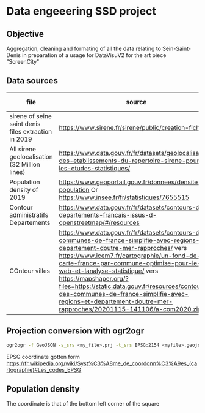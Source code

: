 # Data engeeering SSD project

## Objective

Aggregation, cleaning and formating of all the data relating to Sein-Saint-Denis in preparation of a usage for DataVisuV2 for the art piece "ScreenCity"

## Data sources

|file|source|coordinates systems
|---|---|---|
|sirene of seine saint denis files extraction in 2019 | <https://www.sirene.fr/sirene/public/creation-fichier>|
|All sirene geolocalisation (32 Million lines) | <https://www.data.gouv.fr/fr/datasets/geolocalisation-des-etablissements-du-repertoire-sirene-pour-les-etudes-statistiques/>|RGF93 Lambert 93 => WGS 84
|Population density of 2019 | <https://www.geoportail.gouv.fr/donnees/densite-de-population> Or <https://www.insee.fr/fr/statistiques/7655515>|CRS3035
|Contour administratifs Departements | <https://www.data.gouv.fr/fr/datasets/contours-des-departements-francais-issus-d-openstreetmap/#/resources>| CRS84
| COntour villes | <https://www.data.gouv.fr/fr/datasets/contours-des-communes-de-france-simplifie-avec-regions-et-departement-doutre-mer-rapproches/> vers <https://www.icem7.fr/cartographie/un-fond-de-carte-france-par-commune-optimise-pour-le-web-et-lanalyse-statistique/> vers <https://mapshaper.org/?files=https://static.data.gouv.fr/resources/contours-des-communes-de-france-simplifie-avec-regions-et-departement-doutre-mer-rapproches/20201115-141106/a-com2020.zip>|EPSG:3857

## Projection conversion with ogr2ogr

```bash
ogr2ogr -f GeoJSON -s_srs <my_file>.prj -t_srs EPSG:2154 <myfile>.geojson <my_file>.shp
```

EPSG coordinate gotten form <https://fr.wikipedia.org/wiki/Syst%C3%A8me_de_coordonn%C3%A9es_(cartographie)#Les_codes_EPSG>

## Population density

The coordinate is that of the bottom left corner of the square
